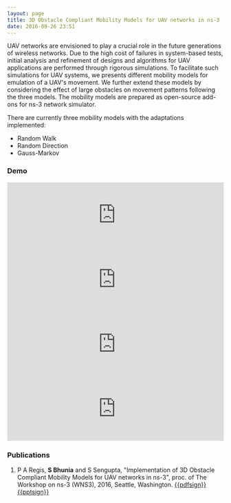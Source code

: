 ```yaml
---
layout: page
title: 3D Obstacle Compliant Mobility Models for UAV networks in ns-3
date: 2016-09-26 23:51
---
```


UAV networks are envisioned to play a crucial role in the future generations of wireless networks. Due to the high cost of failures in system-based tests, initial analysis and refinement of designs and algorithms for UAV applications are performed through rigorous simulations. To facilitate such simulations for UAV systems, we presents different mobility models for emulation of a UAV's movement. We further extend these models by considering the effect of large obstacles on movement patterns following the three models. The mobility models are prepared as open-source add-ons for ns-3 network simulator.

There are currently three mobility models with the adaptations implemented:

- Random Walk
- Random Direction
- Gauss-Markov

### Demo 


<div class="row">

  <div class="col-md-6">
    <iframe width="100%" src="https://www.youtube.com/embed/ACmmxe3vPjo" frameborder="0" allowfullscreen=""></iframe>
  </div>
  <div class="col-md-6">
    <iframe width="100%" src="https://www.youtube.com/embed/zJocofWmodg" frameborder="0" allowfullscreen=""></iframe>
  </div>
</div>

<div class="row">

  <div class="col-md-6">
    <iframe width="100%" src="https://www.youtube.com/embed/1m8X7NGdP3w" frameborder="0" allowfullscreen=""></iframe>
  </div>
  <div class="col-md-6">
    <iframe width="100%" src="https://www.youtube.com/embed/MFCymLmYj6U" frameborder="0" allowfullscreen=""></iframe>
  </div>
</div>


### Publications
1. P A Regis, **S Bhunia** and S Sengupta, "Implementation of 3D Obstacle Compliant Mobility Models for UAV networks in ns-3", proc. of The Workshop on ns-3 (WNS3), 2016, Seattle, Washington.  [{{pdfsign}}](/publications/manuscripts/wns3_16.pdf)  [{{pptsign}}](/publications/manuscripts/wns3_16.pptx)
